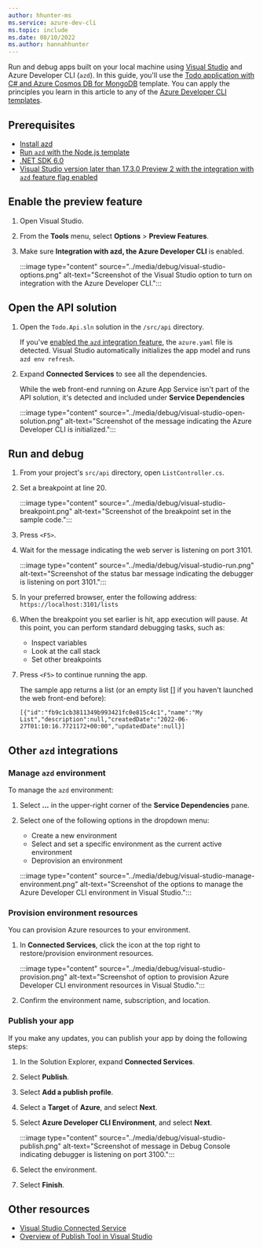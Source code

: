 ```yaml
---
author: hhunter-ms
ms.service: azure-dev-cli
ms.topic: include
ms.date: 08/10/2022
ms.author: hannahhunter
---
```


Run and debug apps built on your local machine using [Visual Studio](/visualstudio/azure) and Azure Developer CLI (`azd`). In this guide, you'll use the [Todo application with C# and Azure Cosmos DB for MongoDB](https://github.com/Azure-Samples/todo-csharp-cosmos-sql) template. You can apply the principles you learn in this article to any of the [Azure Developer CLI templates](../overview.md#azure-developer-cli-templates).

## Prerequisites

- [Install azd](../install-azd.md)
- [Run `azd` with the Node.js template](../get-started.md)
- [.NET SDK 6.0](https://dotnet.microsoft.com/download/dotnet/6.0)
- [Visual Studio version later than 17.3.0 Preview 2 with the integration with `azd` feature flag enabled](/visualstudio/install/install-visual-studio)

## Enable the preview feature

1. Open Visual Studio.

1. From the **Tools** menu, select **Options** > **Preview Features**.

1. Make sure **Integration with azd, the Azure Developer CLI** is enabled.

   :::image type="content" source="../media/debug/visual-studio-options.png" alt-text="Screenshot of the Visual Studio option to turn on integration with the Azure Developer CLI.":::

## Open the API solution

1. Open the `Todo.Api.sln` solution in the `/src/api` directory.  

   If you've [enabled the `azd` integration feature](#prerequisites), the `azure.yaml` file is detected. Visual Studio automatically initializes the app model and runs `azd env refresh`.

1. Expand **Connected Services** to see all the dependencies.  

   While the web front-end running on Azure App Service isn't part of the API solution, it's detected and included under **Service Dependencies**

   :::image type="content" source="../media/debug/visual-studio-open-solution.png" alt-text="Screenshot of the message indicating the Azure Developer CLI is initialized.":::

## Run and debug

1. From your project's `src/api` directory, open `ListController.cs`.

1. Set a breakpoint at line 20.

   :::image type="content" source="../media/debug/visual-studio-breakpoint.png" alt-text="Screenshot of the breakpoint set in the sample code.":::

1. Press `<F5>`.

1. Wait for the message indicating the web server is listening on port 3101.

   :::image type="content" source="../media/debug/visual-studio-run.png" alt-text="Screenshot of the status bar message indicating the debugger is listening on port 3101.":::

1. In your preferred browser, enter the following address: `https://localhost:3101/lists`

1. When the breakpoint you set earlier is hit, app execution will pause. At this point, you can perform standard debugging tasks, such as:
   - Inspect variables
   - Look at the call stack
   - Set other breakpoints

1. Press `<F5>` to continue running the app. 

   The sample app returns a list (or an empty list [] if you haven't launched the web front-end before):

    ```
    [{"id":"fb9c1cb3811349b993421fc0e815c4c1","name":"My List","description":null,"createdDate":"2022-06-27T01:10:16.7721172+00:00","updatedDate":null}]
    ```

## Other `azd` integrations

### Manage `azd` environment

To manage the `azd` environment:

1. Select **...** in the upper-right corner of the **Service Dependencies** pane.
1. Select one of the following options in the dropdown menu:

   - Create a new environment
   - Select and set a specific environment as the current active environment
   - Deprovision an environment

   :::image type="content" source="../media/debug/visual-studio-manage-environment.png" alt-text="Screenshot of the options to manage the Azure Developer CLI environment in Visual Studio.":::

### Provision environment resources

You can provision Azure resources to your environment.

1. In **Connected Services**, click the icon at the top right to restore/provision environment resources.

   :::image type="content" source="../media/debug/visual-studio-provision.png" alt-text="Screenshot of option to provision Azure Developer CLI environment resources in Visual Studio.":::

1. Confirm the environment name, subscription, and location.

### Publish your app

If you make any updates, you can publish your app by doing the following steps:

1. In the Solution Explorer, expand **Connected Services**.

1. Select **Publish**.

1. Select **Add a publish profile**.

1. Select a **Target** of **Azure**, and select **Next**.

1. Select **Azure Developer CLI Environment**, and select **Next**.

   :::image type="content" source="../media/debug/visual-studio-publish.png" alt-text="Screenshot of message in Debug Console indicating debugger is listening on port 3100.":::

1. Select the environment.

1. Select **Finish**.

## Other resources

- [Visual Studio Connected Service](/visualstudio/azure/overview-connected-services)
- [Overview of Publish Tool in Visual Studio](/visualstudio/deployment/publish-overview)
